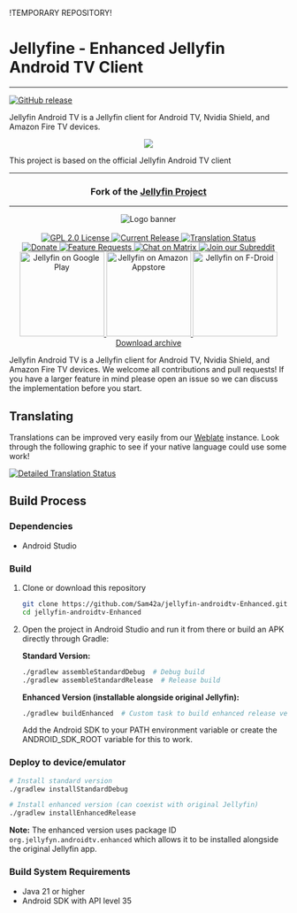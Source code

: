 
!TEMPORARY REPOSITORY! 

# Jellyfine - Enhanced Jellyfin Android TV Client
--------------------------------------------------------------------------------------------------------------------

[![GitHub release](https://img.shields.io/github/release/Sam42a/jellyfin-androidtv-Enhanced.svg)](https://github.com/Sam42a/jellyfin-androidtv-Enhanced/releases)


Jellyfin Android TV is a Jellyfin client for Android TV, Nvidia Shield, and Amazon Fire TV devices. 




<p align="center">
  <img src="https://i.imgur.com/uAtZZ2T.png">
</p>


This project is based on the official Jellyfin Android TV client 



------------------------------------------------------------------------------------------------------------------------------------
<h3 align="center">Fork of the <a href="https://jellyfin.org">Jellyfin Project</a></h3>

---

<p align="center">
<img alt="Logo banner" src="https://raw.githubusercontent.com/jellyfin/jellyfin-ux/master/branding/SVG/banner-logo-solid.svg?sanitize=true"/>
<br/><br/>
<a href="https://github.com/jellyfin/jellyfin-androidtv">
<img alt="GPL 2.0 License" src="https://img.shields.io/github/license/jellyfin/jellyfin-androidtv.svg"/>
</a>
<a href="https://github.com/jellyfin/jellyfin-androidtv/releases">
<img alt="Current Release" src="https://img.shields.io/github/release/jellyfin/jellyfin-androidtv.svg"/>
</a>
<a href="https://translate.jellyfin.org/projects/jellyfin-android/jellyfin-androidtv/">
<img alt="Translation Status" src="https://translate.jellyfin.org/widgets/jellyfin-android/-/jellyfin-androidtv/svg-badge.svg"/>
</a>
<br/>
<a href="https://opencollective.com/jellyfin">
<img alt="Donate" src="https://img.shields.io/opencollective/all/jellyfin.svg?label=backers"/>
</a>
<a href="https://features.jellyfin.org">
<img alt="Feature Requests" src="https://img.shields.io/badge/fider-vote%20on%20features-success.svg"/>
</a>
<a href="https://matrix.to/#/+jellyfin:matrix.org">
<img alt="Chat on Matrix" src="https://img.shields.io/matrix/jellyfin:matrix.org.svg?logo=matrix"/>
</a>
<a href="https://www.reddit.com/r/jellyfin">
<img alt="Join our Subreddit" src="https://img.shields.io/badge/reddit-r%2Fjellyfin-%23FF5700.svg"/>
</a>
<br/>
<a href="https://play.google.com/store/apps/details?id=org.jellyfin.androidtv">
<img width="153" alt="Jellyfin on Google Play" src="https://jellyfin.org/images/store-icons/google-play.png"/>
</a>
<a href="https://www.amazon.com/gp/aw/d/B07TX7Z725">
<img width="153" alt="Jellyfin on Amazon Appstore" src="https://jellyfin.org/images/store-icons/amazon.png"/>
</a>
<a href="https://f-droid.org/en/packages/org.jellyfin.androidtv/">
<img width="153" alt="Jellyfin on F-Droid" src="https://jellyfin.org/images/store-icons/fdroid.png"/>
</a>
<br/>
<a href="https://repo.jellyfin.org/releases/client/androidtv/">Download archive</a>
</p>

Jellyfin Android TV is a Jellyfin client for Android TV, Nvidia Shield, and Amazon Fire TV devices.
We welcome all contributions and pull requests! If you have a larger feature in mind please open an
issue so we can discuss the implementation before you start. 

## Translating

Translations can be improved very easily from our
[Weblate](https://translate.jellyfin.org/projects/jellyfin-android/jellyfin-androidtv) instance.
Look through the following graphic to see if your native language could use some work!

<a href="https://translate.jellyfin.org/engage/jellyfin-android/">
<img alt="Detailed Translation Status" src="https://translate.jellyfin.org/widgets/jellyfin-android/-/jellyfin-androidtv/multi-auto.svg"/>
</a>



## Build Process

### Dependencies

- Android Studio

### Build

1. Clone or download this repository

   ```sh
   git clone https://github.com/Sam42a/jellyfin-androidtv-Enhanced.git
   cd jellyfin-androidtv-Enhanced
   ```

2. Open the project in Android Studio and run it from there or build an APK directly through Gradle:

   **Standard Version:**
   ```sh
   ./gradlew assembleStandardDebug  # Debug build
   ./gradlew assembleStandardRelease  # Release build
   ```
   
   **Enhanced Version (installable alongside original Jellyfin):**
   ```sh
   ./gradlew buildEnhanced  # Custom task to build enhanced release version
   ```
   
   Add the Android SDK to your PATH environment variable or create the ANDROID_SDK_ROOT variable for
   this to work.

### Deploy to device/emulator

   ```sh
   # Install standard version
   ./gradlew installStandardDebug
   
   # Install enhanced version (can coexist with original Jellyfin)
   ./gradlew installEnhancedRelease
   ```

**Note:** The enhanced version uses package ID `org.jellyfyn.androidtv.enhanced` which allows it to be installed alongside the original Jellyfin app.

### Build System Requirements

- Java 21 or higher
- Android SDK with API level 35
